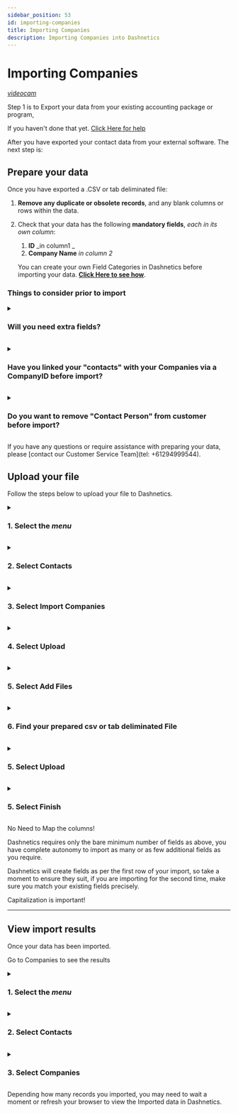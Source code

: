 ```yaml
---
sidebar_position: 53
id: importing-companies
title: Importing Companies
description: Importing Companies into Dashnetics
---
```

# Importing Companies 
[<i className="material-icons-h1 end">videocam</i>](/vids/Dashnetics-Import-Companies.mp4)

Step 1 is to Export your data from your existing accounting package or program, 

If you haven't done that yet. [Click Here for help](exporting-data-from-your-accounting-package)

After you have exported your contact data from your external software. The next step is:

Prepare your data
-----------------

Once you have exported a .CSV or tab deliminated file:

1.  **Remove any duplicate or obsolete records**, and any blank columns or rows within the data.
2.  Check that your data has the following **mandatory fields**, _each in its own column_:
    1.  **ID** _in column1 _
    2.  **Company Name** _in column 2_

 
    You can create your own Field Categories in Dashnetics before importing your data.  **[Click Here to see how](/docs/manuals/advanced/add_field_category)**.
    

### Things to consider prior to import ###

<details>

<summary>

<h3 style={{ display: 'inline'}}>Will you need extra fields? </h3>

</summary><p></p>

If you have data that didn't export from your current system, but you would like to add in Dashnetics, now is a great time to do so, before starting your import. 

For example, you may have , or would like to have, data like 'Customer Type' (VIP/Gold/Silver) or an internal reference number. 

Please take a moment to consider adding this additional information

</details>
<p></p>


<details>

<summary>

<h3 style={{ display: 'inline'}}>Have you linked your "contacts" with your Companies via a CompanyID before import? </h3>

</summary><p></p>

You can have single or multiple contacts for a single client or supplier.

Contacts are linked to Companies (Customers, Families, Suppliers etc) by an ID (your First Column in the Company csv file)

It is a good idea to ensure you have this linked before import, particularly if you are splitting 1 exported "Customer" file into "Company" and "Contact" import files


</details>
<p></p>


<details>

<summary>

<h3 style={{ display: 'inline'}}>Do you want to remove "Contact Person" from customer before import? </h3>

</summary><p></p>

You can have single or multiple contacts for a single client or supplier.

Contacts are linked to Companies (Customers, Families, Suppliers etc) by an ID

Therefore, leaving a "Primary Contact" in your Company import is unnecessary duplication of your information.

</details>
<p></p>



If you have any questions or require assistance with preparing your data, please [contact our Customer Service Team](tel: +61294999544).

Upload your file
----------------

Follow the steps below to upload your file to Dashnetics.

<details>

<summary>

<h3 style={{ display: 'inline'}}> 1.  Select the <span className="buttontext"> <i className="material-icons">menu</i></span>  </h3>

</summary><p></p>

![img](/img/adminmenu-e1ef5a93a900bdfb54c72920a5ce4ea0.png)

</details>
<p></p>



<details>

<summary>

<h3 style={{ display: 'inline'}}> 2.  Select <span className="buttontext"> Contacts </span> </h3>

</summary><p></p>


![img](/img/menu_contacts.png)

</details>
<p></p>



<details>

<summary>

<h3 style={{ display: 'inline'}}> 3.  Select <span className="buttontext"> Import Companies </span> </h3>

</summary><p></p>


![img](/img/menu_contacts_companies.png)



</details>
<p></p>


<details>

<summary>

<h3 style={{ display: 'inline'}}> 4.  Select <span className="buttontext"> Upload </span> </h3>

</summary><p></p>


![img](/img/importcompanies_upload.png)



</details>
<p></p>



<details>

<summary>

<h3 style={{ display: 'inline'}}> 5.  Select <span className="buttontext"> Add Files </span> </h3>

</summary><p></p>


![img](/img/importcompanies_addfiles.png)



</details>
<p></p>



<details>

<summary>

<h3 style={{ display: 'inline'}}> 6.  Find your prepared csv or tab deliminated File </h3>

</summary><p></p>






</details>
<p></p>



<details>

<summary>

<h3 style={{ display: 'inline'}}> 5.  Select <span className="buttontext"> Upload </span> </h3>

</summary><p></p>


![img](/img/importcompanies_upload2.png)



</details>
<p></p>



<details>

<summary>

<h3 style={{ display: 'inline'}}> 5.  Select <span className="buttontext"> Finish </span> </h3>

</summary><p></p>


![img](/img/importcompanies_finish.png)



</details>
<p></p>

No Need to Map the columns! 

Dashnetics requires only the bare minimum number of fields as above, you have complete autonomy to import as many or as few additional fields as you require.

Dashnetics will create fields as per the first row of your import, so take a moment to ensure they suit, if you are importing for the second time, make sure you match your existing fields precisely.

Capitalization is important!

---------------

View import results
-------------------

Once your data has been imported.

Go to Companies to see the results

<details>

<summary>

<h3 style={{ display: 'inline'}}> 1.  Select the <span className="buttontext"> <i className="material-icons">menu</i></span>  </h3>

</summary><p></p>

![img](/img/adminmenu-e1ef5a93a900bdfb54c72920a5ce4ea0.png)

</details>
<p></p>



<details>

<summary>

<h3 style={{ display: 'inline'}}> 2.  Select <span className="buttontext"> Contacts </span> </h3>

</summary><p></p>


![img](/img/menu_contacts.png)

</details>
<p></p>



<details>

<summary>

<h3 style={{ display: 'inline'}}> 3.  Select <span className="buttontext"> Companies </span> </h3>

</summary><p></p>


![img](/img/menu_contacts_companies.png)



</details>
<p></p>



Depending how many records you imported, you may need to wait a moment or refresh your browser to view the Imported data in Dashnetics.
